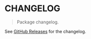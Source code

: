 # CHANGELOG

> Package changelog.

See [GitHub Releases](https://github.com/stdlib-js/datasets-primes-100k/releases) for the changelog.